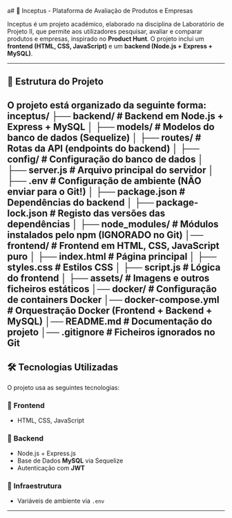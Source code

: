 a# 🚀 Inceptus - Plataforma de Avaliação de Produtos e Empresas

Inceptus é um projeto académico, elaborado na disciplina de Laboratório de Projeto II, que permite aos utilizadores pesquisar, avaliar e comparar produtos e empresas, inspirado no **Product Hunt**. 
O projeto inclui um **frontend (HTML, CSS, JavaScript)** e um **backend (Node.js + Express + MySQL)**.

---

## 📂 **Estrutura do Projeto**
O projeto está organizado da seguinte forma:
inceptus/
├── backend/                 # Backend em Node.js + Express + MySQL
│   ├── models/              # Modelos do banco de dados (Sequelize)
│   ├── routes/              # Rotas da API (endpoints do backend)
│   ├── config/              # Configuração do banco de dados
│   ├── server.js            # Arquivo principal do servidor
│   ├── .env                 # Configuração de ambiente (NÃO enviar para o Git!)
│   ├── package.json         # Dependências do backend
│   ├── package-lock.json    # Registo das versões das dependências
│   ├── node_modules/        # Módulos instalados pelo npm (IGNORADO no Git)
│── frontend/                # Frontend em HTML, CSS, JavaScript puro
│   ├── index.html           # Página principal
│   ├── styles.css           # Estilos CSS
│   ├── script.js            # Lógica do frontend
│   ├── assets/              # Imagens e outros ficheiros estáticos
│── docker/                  # Configuração de containers Docker
│── docker-compose.yml       # Orquestração Docker (Frontend + Backend + MySQL)
│── README.md                # Documentação do projeto
│── .gitignore               # Ficheiros ignorados no Git
---

## 🛠 **Tecnologias Utilizadas**
O projeto usa as seguintes tecnologias:

### 🔹 **Frontend**
- HTML, CSS, JavaScript

### 🔹 **Backend**
- Node.js + Express.js
- Base de Dados **MySQL** via Sequelize
- Autenticação com **JWT** 

### 🔹 **Infraestrutura**
- Variáveis de ambiente via `.env`

---
